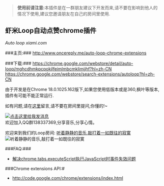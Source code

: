><strong>使用前请注意:</strong>本插件是在一群朋友建议下开发而来,请不要在影响到他人的情况下使用,建议您邀请朋友在自己的房间里使用. 

虾米Loop自动点赞chrome插件
---
_Auto loop xiami.com_

###主页:###
<http://www.oncereply.me/auto-loop-chrome-extensions>

###下载:###
<https://chrome.google.com/webstore/detail/auto-loop/mghcdhmkpcpokjlfeimlmbcmklimjjhf?hl=zh-CN>  
<https://chrome.google.com/webstore/search-extensions/autoloop?hl=zh-CN>

由于开发是在Chrome 18.0.1025.162版下,如果您使用低版本或是360,枫叶等版本,插件有可能不能正常运行.

如有问题,请在[这里](https://github.com/oncereply/autoloop/issues)留言,请不要在房间里提问,你懂的!~

<a href="http://sighttp.qq.com/authd?IDKEY=8e30d6216ec341f69459ac78da55221c55f05b6e4b25aa2b" rel="nofollow"><img border="0" src="http://wpa.qq.com/imgd?IDKEY=8e30d6216ec341f69459ac78da55221c55f05b6e4b25aa2b&amp;pic=41&amp;e=e.jpg" alt="点击这里给我发消息" title="点击这里给我发消息"></a>  
欢迎加入QQ群138337369,分享音乐,分享心情。

欢迎来到我们的Loop房间: [听着静静的音乐,敲打着一如既往的寂寞](http://loop.xiami.com/room/29066 "听着静静的音乐,敲打着一如既往的寂寞")  
![听着静静的音乐,敲打着一如既往的寂寞](resource/29066.jpg)

###FAQ:###
* [解决chrome.tabs.executeScript执行JavaScript时事件失效问题](http://www.oncereply.me/articles/2012/04/16/1334601805281.html "解决chrome.tabs.executeScript执行JavaScript时事件失效问")

###Chrome extensions API:#
* <http://code.google.com/chrome/extensions/index.html>